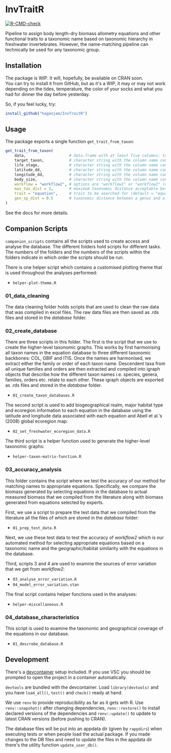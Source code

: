 # InvTraitR

[![R-CMD-check](https://github.com/haganjam/InvTraitR/actions/workflows/R-CMD-check.yaml/badge.svg)](https://github.com/haganjam/InvTraitR/actions/workflows/R-CMD-check.yaml)

Pipeline to assign body length-dry biomass allometry equations and other functional traits to a taxonomic name based on taxonomic hierarchy in freshwater invertebrates. However, the name-matching pipeline can technically be used for any taxonomic group.

## Installation

The package is WIP. It will, hopefully, be available on CRAN soon.  
You can try to install it from GitHub, but as it's a WIP, it may or may not
work depending on the tides, temperature, the color of your socks and what
you had for dinner the day before yesterday.

So, if you feel lucky, try:

```r
install_github("haganjam/InvTraitR")
```

## Usage

The package exports a single function `get_trait_from_taxon`:

```r
get_trait_from_taxon(
    data,                   # data.frame with at least five columns: target taxon, life stage, latitude (dd), longitude (dd) and body size (mm) if trait == "equation"
    target_taxon,           # character string with the column name containing the taxon names
    life_stage,             # character string with the column name containing the life stages
    latitude_dd,            # character string with the column name containing the latitude in decimal degrees
    longitude_dd,           # character string with the column name containing the longitude in decimal degrees
    body_size,              # character string with the column name containing the body size data if trait = "equation"
    workflow = "workflow2", # options are "workflow1" or "workflow2" (default = "workflow2)
    max_tax_dist = 3,       # maximum taxonomic distance acceptable between the target and the taxa in the database (default = 3)
    trait = "equation",     # trait to be searched for (default = "equation")
    gen_sp_dist = 0.5       # taxonomic distance between a genus and a species(default = 0.5)
)
```
See the docs for more details.

## Companion Scripts

`companion_scripts` contains all the scripts used to create access and analyse the database. The different folders hold scripts for different tasks. The numbers of the folders and the numbers of the scripts within the folders indicate in which order the scripts should be run.

There is one helper script which contains a customised plotting theme that is used throughout the analyses performed:

* `helper-plot-theme.R`

### 01_data_cleaning

The data cleaning folder holds scripts that are used to clean the raw data that was compiled in excel files. The raw data files are then saved as .rds files and stored in the *database* folder.

### 02_create_database

There are three scripts in this folder. The first is the script that we use to create the higher-level taxonomic graphs. This works by first harmonising all taxon names in the equation database to three different taxonomic backbones: COL, GBIF and ITIS. Once the names are harmonised, we extract either the family or order of each taxon name. Descendent taxa from all unique families and orders are then extracted and compiled into igraph objects that describe how the different taxon names i.e. species, genera, families, orders etc. relate to each other. These igraph objects are exported as .rds files and stored in the *database* folder.

* `01_create_taxon_databases.R` 

The second script is used to add biogeographical realm, major habitat type and ecoregion information to each equation in the database using the latitude and longitude data associated with each equation and Abell et al.'s (2008) global ecoregion map:

* `02_set_freshwater_ecoregion_data.R` 

The third script is a helper function used to generate the higher-level taxonomic graphs:

* `helper-taxon-matrix-function.R`

### 03_accuracy_analysis

This folder contains the script where we test the accuracy of our method for matching names to appropriate equations. Specifically, we compare the biomass generated by selecting equations in the database to actual measured biomass that we compiled from the literature along with biomass generated from equations selected by experts.

First, we use a script to prepare the test data that we compiled from the literature all the files of which are stored in the *database* folder:

* `01_prep_test_data.R`

Next, we use these test data to test the accuracy of *workflow2* which is our automated method for selecting appropriate equations based on a taxonomic name and the geographic/habitat similarity with the equations in the database.

Third, scripts 3 and 4 are used to examine the sources of error variation that we get from *workflow2*:

* `03_analyse_error_variation.R`
* `04_model_error_variation.stan`

The final script contains helper functions used in the analyses:

* `helper-miscellaneous.R`

### 04_database_characteristics

This script is used to examine the taxonomic and geographical coverage of the equations in our database.

* `01_descrobe_database.R`

## Development

There's a [devcontainer](https://containers.dev/) setup included. If you use
VSC you should be prompted to open the project in a container automatically.

`devtools` are bundled with the devcontainer. Load `library(devtools)` and you
have `load_all()`, `test()` and `check()` ready at hand.

We use `renv` to provide reproducibility as far as it gets with R.
Use `renv::snapshot()` after changing dependencies, `renv::restore()` to install declared versions
of the dependencies and `renv::update()` to update to latest CRAN versions (before pushing to CRAN).

The database files will be put into an appdata dir (given by `rappdirs`) when executing
tests or when people load the actual package. If you made changes to the DB files and need
to update the files in the appdata dir there's the utility function `update_user_db()`.
